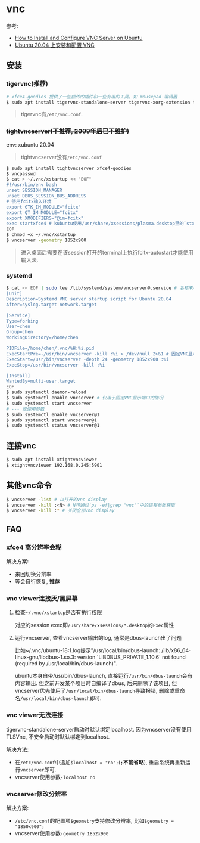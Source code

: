 # vnc
参考:
- [How to Install and Configure VNC Server on Ubuntu](https://www.tecmint.com/install-and-configure-vnc-server-on-ubuntu/)
- [Ubuntu 20.04 上安装和配置 VNC](https://xie.infoq.cn/article/cf473dc0dea917b0b2a546ecd)

## 安装

### tigervnc(**推荐**)
```bash
# xfce4-goodies 提供了一些额外的插件和一些有用的工具，如 mousepad 编辑器
$ sudo apt install tigervnc-standalone-server tigervnc-xorg-extension tigervnc-viewer [xfce4-goodies]
```

> tigervnc有`/etc/vnc.conf`.

### ~~tightvncserver(不推荐, 2009年后已不维护)~~
env: xubuntu 20.04

> tightvncserver没有`/etc/vnc.conf`

```bash
$ sudo apt install tightvncserver xfce4-goodies
$ vncpasswd
$ cat > ~/.vnc/xstartup << "EOF"
#!/usr/bin/env bash
unset SESSION_MANAGER
unset DBUS_SESSION_BUS_ADDRESS
# 使用fcitx输入环境
export GTK_IM_MODULE="fcitx"
export QT_IM_MODULE="fcitx"
export XMODIFIERS="@im=fcitx"
exec startxfce4 # kubuntu使用/usr/share/xsessions/plasma.desktop里的`startplasma-x11`
EOF
$ chmod +x ~/.vnc/xstartup
$ vncserver -geometry 1852x900
```

> 进入桌面后需要在该session打开的terminal上执行fcitx-autostart才能使用输入法.

### systemd
```bash
$ cat << EOF | sudo tee /lib/systemd/system/vncserver@.service # 名称末尾的@符号将允许传入一个可以在服务配置中使用的参数用来指定管理服务时要使用的VNC显示端口. 个人使用时直接在配置VNC显示端口为1即可
[Unit]
Description=Systemd VNC server startup script for Ubuntu 20.04
After=syslog.target network.target

[Service]
Type=forking
User=chen
Group=chen
WorkingDirectory=/home/chen

PIDFile=/home/chen/.vnc/%H:%i.pid
ExecStartPre=-/usr/bin/vncserver -kill :%i > /dev/null 2>&1 # 固定VNC显示端口为1: ExecStartPre=-/usr/bin/vncserver -kill :1 > /dev/null 2>&1
ExecStart=/usr/bin/vncserver -depth 24 -geometry 1852x900 :%i
ExecStop=/usr/bin/vncserver -kill :%i

[Install]
WantedBy=multi-user.target
EOF
$ sudo systemctl daemon-reload
$ sudo systemctl enable vncserver # 仅用于固定VNC显示端口的情况
$ sudo systemctl start vncserver
# --- 或使用参数
$ sudo systemctl enable vncserver@1
$ sudo systemctl start vncserver@1
$ sudo systemctl status vncserver@1
```

## 连接vnc
```bash
$ sudo apt install xtightvncviewer
$ xtightvncviewer 192.168.0.245:5901
```

## 其他vnc命令
```bash
$ vncserver -list # 以打开的vnc display
$ vncserver -kill :<N> # N可通过`ps -ef|grep "vnc"`中的进程参数获取
$ vncserver -kill :* # 关闭全部vnc display
```

## FAQ
### xfce4 高分辨率会糊
解决方案:
- 来回切换分辨率
- 等会自行恢复, **推荐**

### vnc viewer连接灰/黑屏幕
1. 检查`~/.vnc/xstartup`是否有执行权限

	对应的session exec即`/usr/share/xsessions/*.desktop`的`Exec`属性
1. 运行vncserver, 查看vncserver输出的log, 通常是dbus-launch出了问题

	比如~/.vnc/ubuntu-18:1.log提示"/usr/local/bin/dbus-launch: /lib/x86_64-linux-gnu/libdbus-1.so.3: version `LIBDBUS_PRIVATE_1.10.6' not found (required by /usr/local/bin/dbus-launch)".

	ubuntu本身自带/usr/bin/dbus-launch, 直接运行`/usr/bin/dbus-launch`会有内容输出. 但之前开发某个项目时自编译了dbus, 后来删除了该项目, 但vncserver优先使用了`/usr/local/bin/dbus-launch`导致报错, 删除或重命名`/usr/local/bin/dbus-launch`即可.

### vnc viewer无法连接
tigervnc-standalone-server启动时默认绑定localhost. 因为vncserver没有使用TLSVnc, 不安全启动时默认绑定到localhost.

解决方法:
- 在`/etc/vnc.conf`中追加`$localhost = "no";`(**`;`不能省略**), 重启系统再重新运行`vncserver`即可.
- vncserver使用参数`-localhost no`

### vncserver修改分辨率
解决方案:
- `/etc/vnc.conf`的配置项`$geometry`支持修改分辨率, 比如`$geometry = "1850x900";`
- vncserver使用参数`-geometry 1852x900`